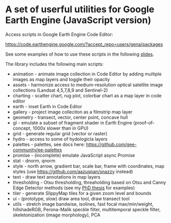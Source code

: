 # A set of userful utilities for Google Earth Engine (JavaScript version)

Access scripts in Google Earth Engine Code Editor:

https://code.earthengine.google.com/?accept_repo=users/gena/packages

See some examples of how to use these scripts in the following [slides](https://docs.google.com/presentation/d/103gfl3gS8rokkrcMJV9qMBnkV7oLLbDf8ygDu6QaIZQ).

The library includes the following main scripts:

* animation - animate image collection in Code Editor by adding multiple images as map layers and toggle their opacity
* assets - harmonize access to medium-resolution optical satellite image collections (Landsat 4,5,7,8,9 and Sentinel-2)
* charting - scatter chart, rug plot, colorbar chart as a map layer in code editor
* earth - inset Earth in Code Editor
* gallery - project image colleciton as a filmstrip map layer
* geometry - transect, vector, center point, concave hull
* gl - emulate a subset of fragment shader in Earth Engine (proof-of-concept, 1000x slower than in GPU)
* grid - generate regular grid (vector or raster)
* hydro - access to some of hydologicla layers
* palettes - palettes, see docs here: https://github.com/gee-community/ee-palettes
* promise - (incomplete) emulate JavaScript async Promise
* stat - dnorm, qnorm
* style - north arrow, gradient bar, scale bar, frame with coordinates, map styles (use https://github.com/aazuspan/snazzy instead)
* text - draw text annotations in map layers
* thresholding - Otsu thresholding, threaholding based on Otsu and Canny Edge Detector methods (see my [PhD thesis](https://repository.tudelft.nl/islandora/object/uuid%3A510bd39f-407d-4bb6-958e-dea363c5e2a8) for examples)
* tiler - generate SlippyMap tiles for a given zoom level and bounds
* ui - (prototype, slow) draw area tool, draw transect tool
* utils - stretch image bandwise, isolines, fast focal max/min/weight, hillshadeRGB, Perona-Malik speckle filter, multitemporal speckle filter, skeletonization (image morphology), PCA
